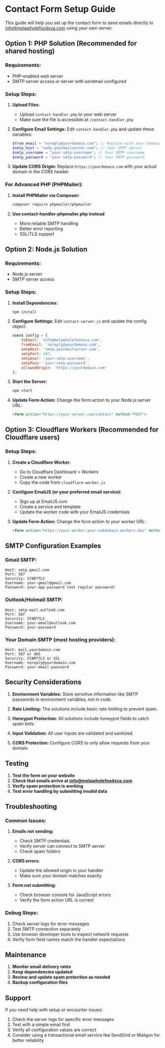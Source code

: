 # Contact Form Setup Guide

This guide will help you set up the contact form to send emails directly to info@melawholefoodsva.com using your own server.

## Option 1: PHP Solution (Recommended for shared hosting)

### Requirements:
- PHP-enabled web server
- SMTP server access or server with sendmail configured

### Setup Steps:

1. **Upload Files:**
   - Upload `contact-handler.php` to your web server
   - Make sure the file is accessible at `/contact-handler.php`

2. **Configure Email Settings:**
   Edit `contact-handler.php` and update these variables:
   ```php
   $from_email = "noreply@yourdomain.com"; // Replace with your domain
   $smtp_host = "smtp.yourmailserver.com"; // Your SMTP server
   $smtp_username = "your-smtp-username"; // Your SMTP username
   $smtp_password = "your-smtp-password"; // Your SMTP password
   ```

3. **Update CORS Origin:**
   Replace `https://yourdomain.com` with your actual domain in the CORS header.

### For Advanced PHP (PHPMailer):

1. **Install PHPMailer via Composer:**
   ```bash
   composer require phpmailer/phpmailer
   ```

2. **Use contact-handler-phpmailer.php instead**
   - More reliable SMTP handling
   - Better error reporting
   - SSL/TLS support

## Option 2: Node.js Solution

### Requirements:
- Node.js server
- SMTP server access

### Setup Steps:

1. **Install Dependencies:**
   ```bash
   npm install
   ```

2. **Configure Settings:**
   Edit `contact-server.js` and update the config object:
   ```javascript
   const config = {
       toEmail: 'info@melawholefoodsva.com',
       fromEmail: 'noreply@yourdomain.com',
       smtpHost: 'smtp.yourmailserver.com',
       smtpPort: 587,
       smtpUser: 'your-smtp-username',
       smtpPass: 'your-smtp-password',
       allowedOrigin: 'https://yourdomain.com'
   };
   ```

3. **Start the Server:**
   ```bash
   npm start
   ```

4. **Update Form Action:**
   Change the form action to your Node.js server URL:
   ```html
   <form action="https://your-server.com/contact" method="POST">
   ```

## Option 3: Cloudflare Workers (Recommended for Cloudflare users)

### Setup Steps:

1. **Create a Cloudflare Worker:**
   - Go to Cloudflare Dashboard > Workers
   - Create a new worker
   - Copy the code from `cloudflare-worker.js`

2. **Configure EmailJS (or your preferred email service):**
   - Sign up at EmailJS.com
   - Create a service and template
   - Update the worker code with your EmailJS credentials

3. **Update Form Action:**
   Change the form action to your worker URL:
   ```html
   <form action="https://your-worker.your-subdomain.workers.dev" method="POST">
   ```

## SMTP Configuration Examples

### Gmail SMTP:
```
Host: smtp.gmail.com
Port: 587
Security: STARTTLS
Username: your-gmail@gmail.com
Password: your-app-password (not regular password)
```

### Outlook/Hotmail SMTP:
```
Host: smtp-mail.outlook.com
Port: 587
Security: STARTTLS
Username: your-email@outlook.com
Password: your-password
```

### Your Domain SMTP (most hosting providers):
```
Host: mail.yourdomain.com
Port: 587 or 465
Security: STARTTLS or SSL
Username: noreply@yourdomain.com
Password: your-email-password
```

## Security Considerations

1. **Environment Variables:**
   Store sensitive information like SMTP passwords in environment variables, not in code.

2. **Rate Limiting:**
   The solutions include basic rate limiting to prevent spam.

3. **Honeypot Protection:**
   All solutions include honeypot fields to catch spam bots.

4. **Input Validation:**
   All user inputs are validated and sanitized.

5. **CORS Protection:**
   Configure CORS to only allow requests from your domain.

## Testing

1. **Test the form on your website**
2. **Check that emails arrive at info@melawholefoodsva.com**
3. **Verify spam protection is working**
4. **Test error handling by submitting invalid data**

## Troubleshooting

### Common Issues:

1. **Emails not sending:**
   - Check SMTP credentials
   - Verify server can connect to SMTP server
   - Check spam folders

2. **CORS errors:**
   - Update the allowed origin in your handler
   - Make sure your domain matches exactly

3. **Form not submitting:**
   - Check browser console for JavaScript errors
   - Verify the form action URL is correct

### Debug Steps:

1. Check server logs for error messages
2. Test SMTP connection separately
3. Use browser developer tools to inspect network requests
4. Verify form field names match the handler expectations

## Maintenance

1. **Monitor email delivery rates**
2. **Keep dependencies updated**
3. **Review and update spam protection as needed**
4. **Backup configuration files**

## Support

If you need help with setup or encounter issues:
1. Check the server logs for specific error messages
2. Test with a simple email first
3. Verify all configuration values are correct
4. Consider using a transactional email service like SendGrid or Mailgun for better reliability
